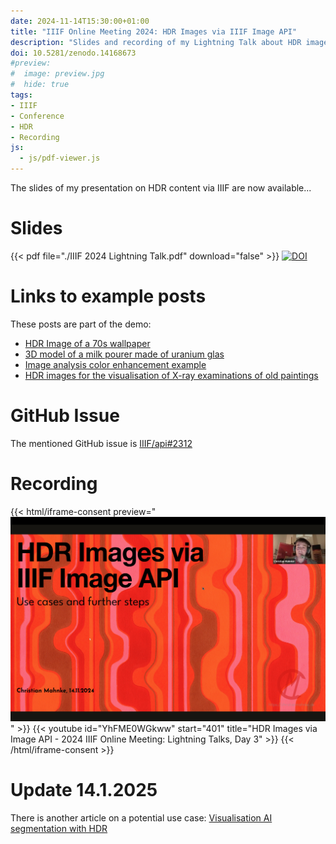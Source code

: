 ```yaml
---
date: 2024-11-14T15:30:00+01:00
title: "IIIF Online Meeting 2024: HDR Images via IIIF Image API"
description: "Slides and recording of my Lightning Talk about HDR images and IIIF"
doi: 10.5281/zenodo.14168673
#preview:
#  image: preview.jpg
#  hide: true
tags:
- IIIF
- Conference
- HDR
- Recording
js:
  - js/pdf-viewer.js
---
```


The slides of my presentation on HDR content via IIIF are now available...

<!--more-->

# Slides

{{< pdf file="./IIIF 2024 Lightning Talk.pdf" download="false" >}}
[![DOI](https://zenodo.org/badge/DOI/10.5281/zenodo.14168673.svg)](https://doi.org/10.5281/zenodo.14168673)

# Links to example posts

These posts are part of the demo:

* [HDR Image of a 70s wallpaper](https://christianmahnke.de/en/post/hdr-iiif/)
* [3D model of a milk pourer made of uranium glas](https://christianmahnke.de/en/post/uv-photogrammetry/)
* [Image analysis color enhancement example](https://christianmahnke.de/en/post/hdr-image-analysis/)
* [HDR images for the visualisation of X-ray examinations of old paintings](https://christianmahnke.de/en/post/hdr-radiography-visualisation/)

# GitHub Issue

The mentioned GitHub issue is [IIIF/api#2312](https://github.com/IIIF/api/issues/2312)

# Recording

{{< html/iframe-consent preview="<img class='video-preview' src='preview.jpg' alt='Vorschau'>" >}}
    {{< youtube id="YhFME0WGkww" start="401" title="HDR Images via Image API - 2024 IIIF Online Meeting: Lightning Talks, Day 3" >}}
{{< /html/iframe-consent >}}

# Update 14.1.2025

There is another article on a potential use case: [Visualisation AI segmentation with HDR](/en/post/visualising-ai-segmentation-with-hdr/)
